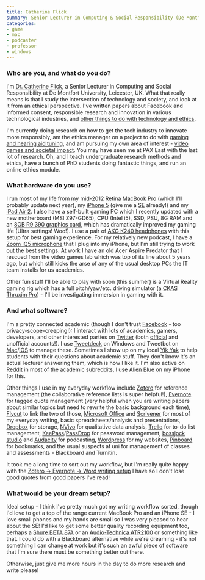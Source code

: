```yaml
---
title: Catherine Flick
summary: Senior Lecturer in Computing & Social Responsibility (De Montfont University)
categories:
- game
- mac
- podcaster
- professor
- windows
---
```


### Who are you, and what do you do?

I'm [Dr. Catherine Flick](http://www.dmu.ac.uk/about-dmu/academic-staff/technology/catherine-flick/catherine-flick.aspx "Catherine's university page."), a Senior Lecturer in Computing and Social Responsibility at De Montfort University, Leicester, UK. What that really means is that I study the intersection of technology and society, and look at it from an ethical perspective. I've written papers about Facebook and informed consent, responsible research and innovation in various technological industries, and [other things to do with technology and ethics](https://scholar.google.co.uk/citations?hl=en&user=vB3wHkRNMgQJ "Catherine's ethics essays.").

I'm currently doing research on how to get the tech industry to innovate more responsibly, am the ethics manager on a project to do with [gaming and hearing aid tuning](http://www.3d-tune-in.eu/ "A project revolving around gaming and hearing aid users."), and am pursuing my own area of interest - [video games and societal impact](http://www.notjustagame.eu "Catherine's gaming and ethics podcast."). You may have seen me at PAX East with the last lot of research. Oh, and I teach undergraduate research methods and ethics, have a bunch of PhD students doing fantastic things, and run an online ethics module.

### What hardware do you use?

I run most of my life from my mid-2012 Retina [MacBook Pro][macbook-pro] (which I'll probably update next year), my [iPhone 5][iphone-5] (give me a [SE][iphone-se] already!) and my [iPad Air 2][ipad-air-2]. I also have a self-built gaming PC which I recently updated with a new motherboard (MSI Z97-GD65), CPU (Intel i5), SSD, PSU, 8G RAM and an [8GB R9 390 graphics card][r9-390], which has dramatically improved my gaming life (Ultra settings! Woo!). I use a pair of [AKG K240 headphones][k-240-studio] with this setup for best gaming experience. For my relatively new podcast, I have a [Zoom iQ5 microphone][iq5] that I plug into my iPhone, but I'm still trying to work out the best settings. At work I have an old Acer Aspire Predator that I rescued from the video games lab which was top of its line about 5 years ago, but which still kicks the arse of any of the usual desktop PCs the IT team installs for us academics.

Other fun stuff I'll be able to play with soon (this summer) is a Virtual Reality gaming rig which has a full pitch/yaw/etc. driving simulator (a [CKAS Thruxim Pro][thruxim-pro]) - I'll be investigating immersion in gaming with it.

### And what software?

I'm a pretty connected academic (though I don't trust [Facebook][] - too privacy-scope-creeping!): I interact with lots of academics, gamers, developers, and other interested parties on [Twitter][] (both [official](https://twitter.com/CatherineFlick "Catherine's Twitter account.") and unofficial accounts!). I use [Tweetdeck][] on Windows and Tweetbot on [Mac][tweetbot]/[iOS][tweetbot-ios] to manage these. Sometimes I show up on my local [Yik Yak][yik-yak] to help students with their questions about academic stuff. They don't know it's an actual lecturer answering them, which is how I like it. I'm also active on [Reddit][] in most of the academic subreddits, I use [Alien Blue][alien-blue-ios] on my iPhone for this.

Other things I use in my everyday workflow include [Zotero][] for reference management (the collaborative reference lists is super helpful!), [Evernote][] for tagged quote management (very helpful when you are writing papers about similar topics but need to rewrite the basic background each time), [Flycut][] to link the two of those, [Microsoft Office][office] and [Scrivener][] for most of my everyday writing, basic spreadsheets/analysis and presentations, [Dropbox][] for storage, [NVivo][] for qualitative data analysis, [Trello][] for to-do list management, [KeePass][]/[PassDrop][passdrop-ios] for password management, [bossjock studio][bossjock-studio-ios] and [Audacity][] for podcasting, [Wordpress][] for my websites, [Pinboard][] for bookmarks, and the usual suspects at uni for management of classes and assessments - Blackboard and Turnitin.

It took me a long time to sort out my workflow, but I'm really quite happy with the [Zotero -> Evernote -> Word writing setup](http://liedra.net/2014/12/on-the-shoulders-of-giants/ "Catherine's post on her writing setup.") I have so I don't lose good quotes from good papers I've read!

### What would be your dream setup?

Ideal setup - I think I've pretty much got my writing workflow sorted, though I'd love to get a top of the range current MacBook Pro and an iPhone SE - I love small phones and my hands are small so I was very pleased to hear about the SE! I'd like to get some better quality recording equipment too, perhaps a [Shure BETA 87A][beta-87a] or an [Audio-Technica ATR2100][atr2100-usb] or something like that. I could do with a Blackboard alternative while we're dreaming - it's not something I can change at work but it's such an awful piece of software that I'm sure there must be something better out there.

Otherwise, just give me more hours in the day to do more research and write please!

[alien-blue-ios]: https://itunes.apple.com/app/alien-blue-unofficial-reddit/id370144106 "A Reddit client app."
[atr2100-usb]: https://www.audio-technica.com/cms/wired_mics/b8dd84773f83092c/ "A USB-based microphone."
[audacity]: https://sourceforge.net/projects/audacity/ "An open-source, cross-platform audio editor."
[beta-87a]: http://www.shure.com/americas/products/microphones/beta/beta-87a-vocal-microphone "A condenser microphone."
[bossjock-studio-ios]: http://bossjockstudio.com/ "A podcasting app."
[dropbox]: https://www.dropbox.com/ "Online syncing and storage."
[evernote]: https://evernote.com/ "Online software for capturing notes."
[facebook]: https://www.facebook.com/ "A social networking site."
[flycut]: https://github.com/TermiT/Flycut "A Mac clipboard manager."
[ipad-air-2]: https://www.apple.com/ipad-air-2/ "A tablet device."
[iphone-5]: https://en.wikipedia.org/wiki/IPhone_5 "A smartphone."
[iphone-se]: https://en.wikipedia.org/wiki/IPhone_SE "A 4 inch smartphone."
[iq5]: https://www.zoom-na.com/products/field-video-recording/field-recording/zoom-iq5-professional-stereo-microphone-ios "A microphone for iOS."
[k-240-studio]: https://www.akg.com/K240+Studio-827.html?pid=1195 "Studio headphones."
[keepass]: https://keepass.info/ "A free, open source password manager."
[macbook-pro]: https://www.apple.com/macbook-pro/ "A laptop."
[nvivo]: http://www.qsrinternational.com/product "Unstructured data analysis software."
[office]: https://products.office.com/en-us/home "An office productivity suite."
[passdrop-ios]: https://itunes.apple.com/us/app/passdrop/id431185109?mt=8 "A KeePass app."
[pinboard]: http://pinboard.in/ "A bookmarking web service."
[r9-390]: https://www.amazon.com/MSI-R9-390-GAMING-8G/dp/B00ZPOAYG6 "A video card."
[reddit]: https://www.reddit.com/ "A messageboard service."
[scrivener]: http://literatureandlatte.com/scrivener.php "A Mac text editor aimed at writers."
[thruxim-pro]: http://www.ckas.com.au/ckas_thruxim_52.html "A flight and driving motion simulator."
[trello]: https://trello.com/ "A project management service."
[tweetbot-ios]: https://tapbots.com/tweetbot/ "A Twitter client for iOS."
[tweetbot]: https://tapbots.com/tweetbot/mac/ "A Twitter client for the Mac."
[tweetdeck]: https://about.twitter.com/products/tweetdeck "A multi-column Twitter client."
[twitter]: https://twitter.com/ "An online micro-blogging platform."
[wordpress]: https://wordpress.com/ "Weblog publishing software."
[yik-yak]: https://www.yikyak.com/home "A location-based social network."
[zotero]: https://www.zotero.org/ "A research tool."
